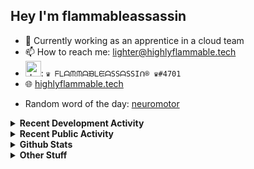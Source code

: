 ## Hey I'm flammableassassin

- 🔭 Currently working as an apprentice in a cloud team  
- 📫 How to reach me: [lighter@highlyflammable.tech](mailto:lighter@highlyflammable.tech?subject=Hello)
- <img src="https://discord.com/assets/2c21aeda16de354ba5334551a883b481.png" alt="drawing" width="25"/>: `♛ ᖴᒪᗩᙏᙏᗩᙖᒪᙓᗩSSᗩSSIᑎ® ♛#4701`
- 🌐 [highlyflammable.tech](https://highlyflammable.tech)

<!--START_SECTION:randomWord-->
- Random word of the day: [neuromotor](https://www.wordnik.com/words/neuromotor)
<!--END_SECTION:randomWord-->

<details>
  <summary><b>Recent Development Activity</b></summary>
  
  <!--START_SECTION:waka-->

```txt
JSON         4 hrs 49 mins   ██████▓░░░░░░░░░░░░░░░░░░   26.26 %
Other        3 hrs 54 mins   █████▒░░░░░░░░░░░░░░░░░░░   21.29 %
Bicep        2 hrs 24 mins   ███▒░░░░░░░░░░░░░░░░░░░░░   13.08 %
Python       1 hr 56 mins    ██▓░░░░░░░░░░░░░░░░░░░░░░   10.62 %
PowerShell   1 hr 47 mins    ██▒░░░░░░░░░░░░░░░░░░░░░░   09.79 %
```

<!--END_SECTION:waka-->

</details>

<details>
  <summary><b>Recent Public Activity</b></summary>
    <br>

  <!--START_SECTION:activity-->
1. 🔒 Closed issue [#72](https://github.com/flamableassassin/status/issues/72) in [flamableassassin/status](https://github.com/flamableassassin/status)
2. 🗣 Commented on [#72](https://github.com/flamableassassin/status/issues/72#issuecomment-1830491077) in [flamableassassin/status](https://github.com/flamableassassin/status)
3. ❗ Opened issue [#72](https://github.com/flamableassassin/status/issues/72) in [flamableassassin/status](https://github.com/flamableassassin/status)
4. 🗣 Commented on [#71](https://github.com/flamableassassin/status/issues/71#issuecomment-1828511627) in [flamableassassin/status](https://github.com/flamableassassin/status)
5. ❗ Opened issue [#71](https://github.com/flamableassassin/status/issues/71) in [flamableassassin/status](https://github.com/flamableassassin/status)
  <!--END_SECTION:activity-->

</details>

<details>
  <summary><b>Github Stats</b></summary>
    <br>
    <p align="center">
      <img width="48%" src="https://github-readme-stats.vercel.app/api?username=flamableassassin&count_private=true&show_icons=true&theme=radical"/>
      <img width="48%" src="https://github-readme-streak-stats.herokuapp.com?user=flamableassassin&theme=neon-dark"/>
    </p>
  
</details>

<details>
  <summary><b>Other Stuff</b></summary>
  <br>
<a href="https://www.abuseipdb.com/user/67633" title="AbuseIPDB" alt="AbuseIPDB Contributor Badge">
	<img src="https://www.abuseipdb.com/contributor/67633.svg" style="width: 180px;">
</a>
  
</details>
